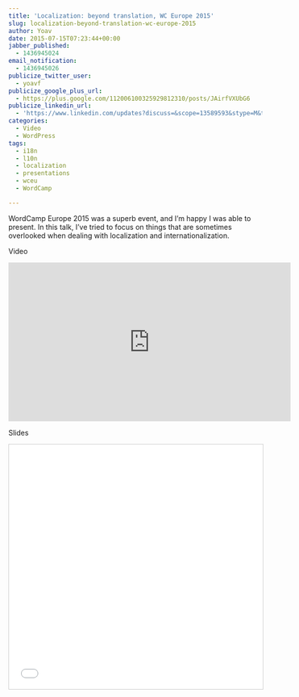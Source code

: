 ```yaml
---
title: 'Localization: beyond translation, WC Europe 2015'
slug: localization-beyond-translation-wc-europe-2015
author: Yoav
date: 2015-07-15T07:23:44+00:00
jabber_published:
  - 1436945024
email_notification:
  - 1436945026
publicize_twitter_user:
  - yoavf
publicize_google_plus_url:
  - https://plus.google.com/112006100325929812310/posts/JAirfVXUbG6
publicize_linkedin_url:
  - 'https://www.linkedin.com/updates?discuss=&scope=13589593&stype=M&topic=6026984294709280768&type=U&a=XoXr'
categories:
  - Video
  - WordPress
tags:
  - i18n
  - l10n
  - localization
  - presentations
  - wceu
  - WordCamp

---
```

WordCamp Europe 2015 was a superb event, and I&#8217;m happy I was able to present. In this talk, I&#8217;ve tried to focus on things that are sometimes overlooked when dealing with localization and internationalization.

Video  

<iframe width="560" height="315" src="https://videopress.com/embed/fjW3adci" frameborder="0" allowfullscreen allow="clipboard-write"></iframe><script src="https://videopress.com/videopress-iframe.js"></script>

Slides  

<iframe src="//www.slideshare.net/slideshow/embed_code/key/kpMQYnPsDI2mLQ" width="595" height="485" frameborder="0" marginwidth="0" marginheight="0" scrolling="no" style="border:1px solid #CCC; border-width:1px; margin-bottom:5px; max-width: 100%;" allowfullscreen> </iframe> 